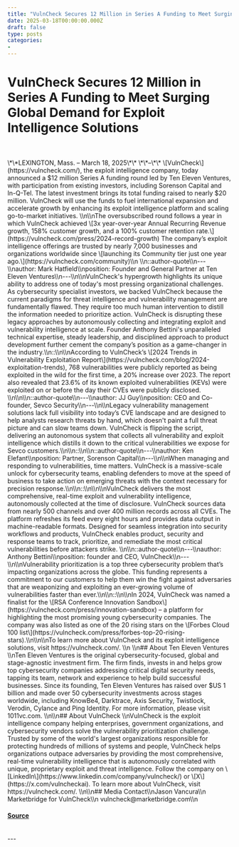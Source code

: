 ```yaml
---
title: "VulnCheck Secures 12 Million in Series A Funding to Meet Surging Global Demand for Exploit Intelligence Solutions"
date: 2025-03-18T00:00:00.000Z
draft: false
type: posts
categories: 
- 
---
```

# VulnCheck Secures 12 Million in Series A Funding to Meet Surging Global Demand for Exploit Intelligence Solutions

<br/>

<br/>
\*\*LEXINGTON, Mass. – March 18, 2025\*\* \*\*–\*\* \[VulnCheck\](https://vulncheck.com/), the exploit intelligence company, today announced a $12 million Series A funding round led by Ten Eleven Ventures, with participation from existing investors, including Sorenson Capital and In-Q-Tel. The latest investment brings its total funding raised to nearly $20 million. VulnCheck will use the funds to fuel international expansion and accelerate growth by enhancing its exploit intelligence platform and scaling go-to-market initiatives. \\n\\nThe oversubscribed round follows a year in which VulnCheck achieved \[3x year-over-year Annual Recurring Revenue growth, 158% customer growth, and a 100% customer retention rate.\](https://vulncheck.com/press/2024-record-growth) The company’s exploit intelligence offerings are trusted by nearly 7,000 businesses and organizations worldwide since \[launching its Community tier just one year ago.\](https://vulncheck.com/community)\\n \\n::author-quote\\n---\\nauthor: Mark Hatfield\\nposition: Founder and General Partner at Ten Eleven Ventures\\n---\\n\\nVulnCheck's hypergrowth highlights its unique ability to address one of today's most pressing organizational challenges. As cybersecurity specialist investors, we backed VulnCheck because the current paradigms for threat intelligence and vulnerability management are fundamentally flawed. They require too much human intervention to distill the information needed to prioritize action. VulnCheck is disrupting these legacy approaches by autonomously collecting and integrating exploit and vulnerability intelligence at scale. Founder Anthony Bettini's unparalleled technical expertise, steady leadership, and disciplined approach to product development further cement the company’s position as a game-changer in the industry.\\n::\\n\\nAccording to VulnCheck’s \[2024 Trends in Vulnerability Exploitation Report\](https://vulncheck.com/blog/2024-exploitation-trends), 768 vulnerabilities were publicly reported as being exploited in the wild for the first time, a 20% increase over 2023. The report also revealed that 23.6% of its known exploited vulnerabilities (KEVs) were exploited on or before the day their CVEs were publicly disclosed. \\n\\n\\n::author-quote\\n---\\nauthor: JJ Guy\\nposition: CEO and Co-founder, Sevco Security\\n---\\n\\nLegacy vulnerability management solutions lack full visibility into today’s CVE landscape and are designed to help analysts research threats by hand, which doesn't paint a full threat picture and can slow teams down. VulnCheck is flipping the script, delivering an autonomous system that collects all vulnerability and exploit intelligence which distills it down to the critical vulnerabilities we expose for Sevco customers.\\n\\n::\\n\\n::author-quote\\n---\\nauthor: Ken Elefant\\nposition: Partner, Sorenson Capital\\n---\\n\\nWhen managing and responding to vulnerabilities, time matters. VulnCheck is a massive-scale unlock for cybersecurity teams, enabling defenders to move at the speed of business to take action on emerging threats with the context necessary for precision response.\\n\\n::\\n\\n\\nVulnCheck delivers the most comprehensive, real-time exploit and vulnerability intelligence, autonomously collected at the time of disclosure. VulnCheck sources data from nearly 500 channels and over 400 million records across all CVEs. The platform refreshes its feed every eight hours and provides data output in machine-readable formats. Designed for seamless integration into security workflows and products, VulnCheck enables product, security and response teams to track, prioritize, and remediate the most critical vulnerabilities before attackers strike. \\n\\n::author-quote\\n---\\nauthor: Anthony Bettini\\nposition: founder and CEO, VulnCheck\\n---\\n\\nVulnerability prioritization is a top three cybersecurity problem that’s impacting organizations across the globe. This funding represents a commitment to our customers to help them win the fight against adversaries that are weaponizing and exploiting an ever-growing volume of vulnerabilities faster than ever.\\n\\n::\\n\\nIn 2024, VulnCheck was named a finalist for the \[RSA Conference Innovation Sandbox\](https://vulncheck.com/press/innovation-sandbox) – a platform for highlighting the most promising young cybersecurity companies. The company was also listed as one of the 20 rising stars on the \[Forbes Cloud 100 list\](https://vulncheck.com/press/forbes-top-20-rising-stars).\\n\\n\\nTo learn more about VulnCheck and its exploit intelligence solutions, visit https://vulncheck.com/. \\n \\n## About Ten Eleven Ventures \\nTen Eleven Ventures is the original cybersecurity-focused, global and stage-agnostic investment firm. The firm finds, invests in and helps grow top cybersecurity companies addressing critical digital security needs, tapping its team, network and experience to help build successful businesses. Since its founding, Ten Eleven Ventures has raised over $US 1 billion and made over 50 cybersecurity investments across stages worldwide, including KnowBe4, Darktrace, Axis Security, Twistlock, Verodin, Cylance and Ping Identity. For more information, please visit 1011vc.com. \\n\\n## About VulnCheck \\nVulnCheck is the exploit intelligence company helping enterprises, government organizations, and cybersecurity vendors solve the vulnerability prioritization challenge. Trusted by some of the world's largest organizations responsible for protecting hundreds of millions of systems and people, VulnCheck helps organizations outpace adversaries by providing the most comprehensive, real-time vulnerability intelligence that is autonomously correlated with unique, proprietary exploit and threat intelligence. Follow the company on \[LinkedIn\](https://www.linkedin.com/company/vulncheck/) or \[X\](https://x.com/vulncheckai). To learn more about VulnCheck, visit https://vulncheck.com/. \\n\\n## Media Contact\\nJason Vancura\\n  
Marketbridge for VulnCheck\\n  
vulncheck@marketbridge.com\\n

#### [Source](https://vulncheck.com/blog/series-a)

<br/>
---
